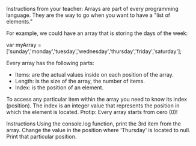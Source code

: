 Instructions from your teacher:
Arrays are part of every programming language. They are the way to go when you want to have a "list of elements."

For example, we could have an array that is storing the days of the week:

var myArray = ['sunday','monday','tuesday','wednesday','thursday','friday','saturday'];

Every array has the following parts:
- Items: are the actual values inside on each position of the array.
- Length: is the size of the array, the number of items.
- Index: is the position of an element.

To access any particular item within the array you need to know its index (position). The index is an integer value that represents the position in which the element is located. Protip: Every array starts from cero (0)!

Instructions
Using the console.log function, print the 3rd item from the array.
Change the value in the position where 'Thursday' is located to null.
Print that particular position.
